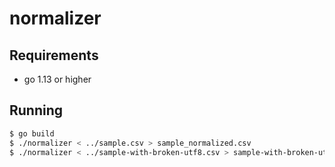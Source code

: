 # normalizer

## Requirements

- go 1.13 or higher

## Running

```bash
$ go build
$ ./normalizer < ../sample.csv > sample_normalized.csv
$ ./normalizer < ../sample-with-broken-utf8.csv > sample-with-broken-utf8_normalized.csv
```
